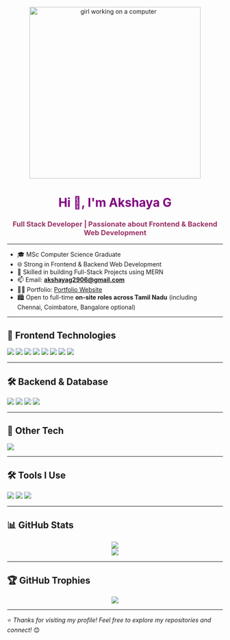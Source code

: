 <!-- 🎉 Top GIF Banner -->
<p align="center">
  <img src="https://user-images.githubusercontent.com/59734313/157189039-c09b3e38-9f42-42c0-ab54-14f1574190a7.gif" width="400px" alt="girl working on a computer" />
</p>

<h1 align="center" style="color:#800080;">Hi 👋, I'm Akshaya G</h1>
<h3 align="center" style="color:#993366;">Full Stack Developer | Passionate about Frontend & Backend Web Development</h3>

---

- 🎓 MSc Computer Science Graduate  
- 🌐 Strong in Frontend & Backend Web Development  
- 🔧 Skilled in building Full-Stack Projects using MERN  
- 📫 Email: **akshayag2906@gmail.com**  
- 👩‍💻 Portfolio: [Portfolio Website](https://akshaya-aa.github.io/akshayaportfolio/)  
- 🏙️ Open to full-time **on-site roles across Tamil Nadu** (including Chennai, Coimbatore, Bangalore optional)  

---

## 🎨 Frontend Technologies
<p align="left">
  <img src="https://img.shields.io/badge/HTML5-800080?style=for-the-badge&logo=html5&logoColor=white" />
  <img src="https://img.shields.io/badge/CSS3-993366?style=for-the-badge&logo=css3&logoColor=white" />
  <img src="https://img.shields.io/badge/Bootstrap-800080?style=for-the-badge&logo=bootstrap&logoColor=white" />
  <img src="https://img.shields.io/badge/JavaScript-993366?style=for-the-badge&logo=javascript&logoColor=white" />
  <img src="https://img.shields.io/badge/ES6+-800080?style=for-the-badge&logo=javascript&logoColor=white" />
  <img src="https://img.shields.io/badge/JSON-993366?style=for-the-badge&logo=json&logoColor=white" />
  <img src="https://img.shields.io/badge/jQuery-800080?style=for-the-badge&logo=jquery&logoColor=white" />
  <img src="https://img.shields.io/badge/React.js-993366?style=for-the-badge&logo=react&logoColor=white" />
</p>

---

## 🛠️ Backend & Database
<p align="left">
  <img src="https://img.shields.io/badge/Node.js-800080?style=for-the-badge&logo=nodedotjs&logoColor=white" />
  <img src="https://img.shields.io/badge/Express.js-993366?style=for-the-badge&logo=express&logoColor=white" />
  <img src="https://img.shields.io/badge/MongoDB-800080?style=for-the-badge&logo=mongodb&logoColor=white" />
  <img src="https://img.shields.io/badge/MySQL-993366?style=for-the-badge&logo=mysql&logoColor=white" />
</p>

---

## 🔧 Other Tech
<p align="left">
  <img src="https://img.shields.io/badge/Python(Basics)-993366?style=for-the-badge&logo=python&logoColor=white" />
</p>

---

## 🛠 Tools I Use
<p align="left">
  <img src="https://img.shields.io/badge/Git-800080?style=for-the-badge&logo=git&logoColor=white" />
  <img src="https://img.shields.io/badge/GitHub-993366?style=for-the-badge&logo=github&logoColor=white" />
  <img src="https://img.shields.io/badge/VS Code-800080?style=for-the-badge&logo=visual-studio-code&logoColor=white" />
</p>

---

## 📊 GitHub Stats
<p align="center">
  <img src="https://github-readme-stats.vercel.app/api?username=Akshaya-AA&show_icons=true&theme=radical&title_color=993366&icon_color=800080&text_color=ffffff&bg_color=0d1117" />
  <br />
  <img src="https://github-readme-stats.vercel.app/api/top-langs/?username=Akshaya-AA&layout=compact&theme=radical&title_color=800080&text_color=ffffff&bg_color=0d1117" />
</p>

---

## 🏆 GitHub Trophies
<p align="center">
  <img src="https://github-profile-trophy.vercel.app/?username=Akshaya-AA&theme=juicyfresh&no-frame=true&no-bg=true&title=Commits,Repositories,Stars,Followers,PullRequest&title_color=800080&text_color=993366&border_color=800080" />
</p>

---

⭐ *Thanks for visiting my profile! Feel free to explore my repositories and connect!* 😊

